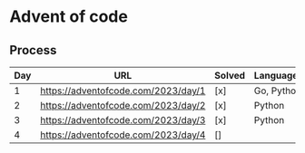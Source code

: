# Advent of code

## Process

|Day|URL|Solved|Languages|
|---|---|---|---|
|1|https://adventofcode.com/2023/day/1|[x]|Go, Python|
|2|https://adventofcode.com/2023/day/2|[x]|Python|
|3|https://adventofcode.com/2023/day/3|[x]|Python|
|4|https://adventofcode.com/2023/day/4|[]||

